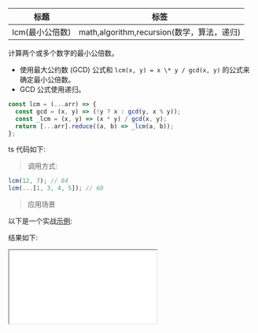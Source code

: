 | 标题            | 标签                                       |
| --------------- | ------------------------------------------ |
| lcm(最小公倍数) | math,algorithm,recursion(数学，算法，递归) |

计算两个或多个数字的最小公倍数。

- 使用最大公约数 (GCD) 公式和 `lcm(x, y) = x \* y / gcd(x, y)` 的公式来确定最小公倍数。
- GCD 公式使用递归。

```js
const lcm = (...arr) => {
  const gcd = (x, y) => (!y ? x : gcd(y, x % y));
  const _lcm = (x, y) => (x * y) / gcd(x, y);
  return [...arr].reduce((a, b) => _lcm(a, b));
};
```

ts 代码如下:

<div class="code-editor" data-url="codes/javascript/ts/lcm.ts" data-language="typescript"></div>

> 调用方式:

```js
lcm(12, 7); // 84
lcm(...[1, 3, 4, 5]); // 60
```

> 应用场景

以下是一个实战<a href="codes/javascript/html/lcm.html" target="_blank" rel="noopener noreferrer">示例</a>:

<div class="code-editor" data-url="codes/javascript/html/lcm.html" data-language="html"></div>

结果如下:

<iframe src="codes/javascript/html/lcm.html"></iframe>